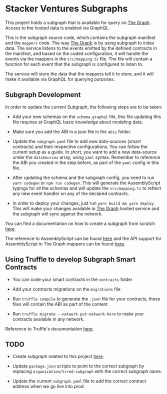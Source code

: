 # Stacker Ventures Subgraphs

This project holds a subgraph that is available for query on [The Graph](https://thegraph.com/). Access to the hosted data is enabled via GraphQL.

This is the subgraph source code, which contains the subgraph manifest and the `mappers` code. The way [The Graph](https://thegraph.com/) is by using subgraph to index data. The service listens to the events emitted by the defined contracts in the manifest, and based on the coded configuration, it will handle the events via the mappers in the `src/mapping.ts` file. The file will contain a function for each event that the subgraph is configured to listen to.

The service will store the data that the mappers tell it to store, and it will make it available via GraphQL for querying purposes.

## Subgraph Development

In order to update the current Subgraph, the following steps are to be taken:

- Add your new schemas on the `schema.graphql` file, this file updating this file requires at GraphQL basic knowledge about modeling data.

- Make sure you add the ABI in a json file in the `abis` folder.

- Update the `subgraph.yaml` file to add new data-sources (smart contracts) and their respective configurations. You can follow the current setup as a guide. In short, you want to add a new data-source under the `dataSources` array, using `yaml` syntax. Remember to reference the ABI you created in the step before, as part of the `yaml` config in this file.

- After updating the schema and the subgraph config, you need to run `yarn codegen` or `npm run codegen`. This will generate the AssemblyScript typings for all the schemas and will update the `src/mapping.ts` to reflect any new event handler on any of the declared contracts.

- In order to deploy your changes, just run `yarn build && yarn deploy`. This will make your changes available in [The Graph](https://thegraph.com/) hosted service and the subgraph will sync against the network.

You can find a documentation on how to create a subgraph from scratch [here](https://thegraph.com/docs/quick-start#local-development).

The reference to AssemblyScript can be found [here](https://www.assemblyscript.org/introduction.html) and the API support for AssemblyScript in The Graph mappers can be found [here](https://thegraph.com/docs/assemblyscript-api).

## Using Truffle to develop Subgraph Smart Contracts

- You can code your smart contracts in the `contracts` folder

- Add your contracts migrations on the `migrations` file

- Run `truffle compile` to generate the `.json` file for your contracts, these files will contain the ABI as part of the content.

- Run `truffle migrate --network put-network-here` to make your contracts available in any network.

Reference to Truffle's documentation [here](https://www.trufflesuite.com/docs/truffle/overview).

## TODO

- Create subgraph related to this project [here](https://thegraph.com/explorer/subgraph/create?account=All%20Subgraphs).

- Update `package.json` scripts to point to the correct subgraph by replacing `organization/tired-subgraph` with the correct subgraph name.

- Update the current `subgraph.yaml` file to add the correct contract address when we go live into prod.
